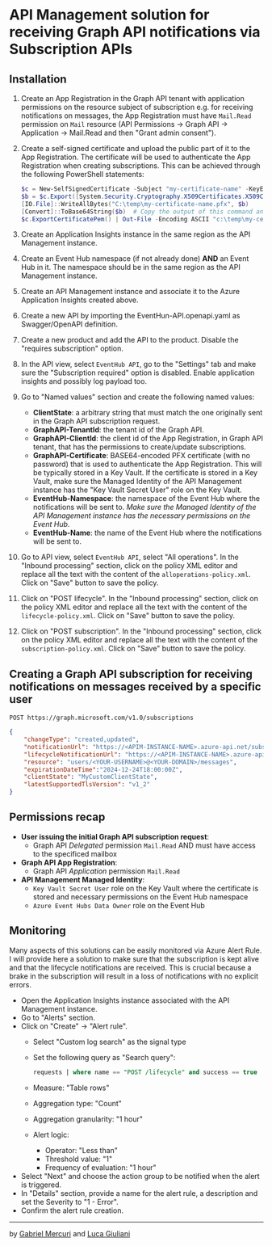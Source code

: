 # API Management solution for receiving Graph API notifications via Subscription APIs

## Installation

1. Create an App Registration in the Graph API tenant with application permissions on the resource subject of subscription e.g. for receiving notifications on messages, the App Registration must have `Mail.Read` permission on `Mail` resource (API Permissions -> Graph API -> Application -> Mail.Read and then "Grant admin consent").

2. Create a self-signed certificate and upload the public part of it to the App Registration. The certificate will be used to authenticate the App Registration when creating subscriptions. This can be achieved through the following PowerShell statements:

    ```powershell
    $c = New-SelfSignedCertificate -Subject "my-certificate-name" -KeyExportPolicy Exportable -CertStoreLocation Cert:\CurrentUser\My -NotAfter "2028-01-01"
    $b = $c.Export([System.Security.Cryptography.X509Certificates.X509ContentType]::Pfx)
    [IO.File]::WriteAllBytes("C:\temp\my-certificate-name.pfx", $b)
    [Convert]::ToBase64String($b)  # Copy the output of this command and store it as a secret in the Key Vault accessed by the API Management instance
    $c.ExportCertificatePem() | Out-File -Encoding ASCII "c:\temp\my-certificate-name.cer" # Upload this file to the App Registration - Certificate & secrets -> Certificates -> Upload certificate
    ```

3. Create an Application Insights instance in the same region as the API Management instance.

4. Create an Event Hub namespace (if not already done) **AND** an Event Hub in it. The namespace should be in the same region as the API Management instance.

5. Create an API Management instance and associate it to the Azure Application Insights created above.

6. Create a new API by importing the EventHun-API.openapi.yaml as Swagger/OpenAPI definition.

7. Create a new product and add the API to the product. Disable the "requires subscription" option.

8. In the API view, select `EventHub API`, go to the "Settings" tab and make sure the "Subscription required" option is disabled. Enable application insights and possibly log payload too.

9. Go to "Named values" section and create the following named values:
    - **ClientState**: a arbitrary string that must match the one originally sent in the Graph API subscription request.
    - **GraphAPI-TenantId**: the tenant id of the Graph API.
    - **GraphAPI-ClientId**: the client id of the App Registration, in Graph API tenant, that has the permissions to create/update subscriptions.
    - **GraphAPI-Certificate**: BASE64-encoded PFX certificate (with no password) that is used to authenticate the App Registration. This will be typically stored in a Key Vault. If the certificate is stored in a Key Vault, make sure the Managed Identity of the API Management instance has the "Key Vault Secret User" role on the Key Vault.
    - **EventHub-Namespace**: the namespace of the Event Hub where the notifications will be sent to. _Make sure the Managed Identity of the API Management instance has the necessary permissions on the Event Hub_.
    - **EventHub-Name**: the name of the Event Hub where the notifications will be sent to.

10. Go to API view, select `EventHub API`, select "All operations". In the "Inbound processing" section, click on the policy XML editor and replace all the text with the content of the `alloperations-policy.xml`. Click on "Save" button to save the policy.

11. Click on "POST lifecycle". In the "Inbound processing" section, click on the policy XML editor and replace all the text with the content of the `lifecycle-policy.xml`. Click on "Save" button to save the policy.

12. Click on "POST subscription". In the "Inbound processing" section, click on the policy XML editor and replace all the text with the content of the `subscription-policy.xml`. Click on "Save" button to save the policy.

## Creating a Graph API subscription for receiving notifications on messages received by a specific user

`POST https://graph.microsoft.com/v1.0/subscriptions`

```json
{
    "changeType": "created,updated",
    "notificationUrl": "https://<APIM-INSTANCE-NAME>.azure-api.net/subscription",
    "lifecycleNotificationUrl": "https://<APIM-INSTANCE-NAME>.azure-api.net/lifecycle",
    "resource": "users/<YOUR-USERNAME>@<YOUR-DOMAIN>/messages",
    "expirationDateTime":"2024-12-24T18:00:00Z",
    "clientState": "MyCustomClientState",
    "latestSupportedTlsVersion": "v1_2"
}
```

## Permissions recap

- **User issuing the initial Graph API subscription request**:  
  - Graph API _Delegated_ permission `Mail.Read` AND must have access to the specificed mailbox
- **Graph API App Registration**:  
  - Graph API _Application_ permission `Mail.Read`
- **API Management Managed Identity**:  
  - `Key Vault Secret User` role on the Key Vault where the certificate is stored and necessary permissions on the Event Hub namespace
  - `Azure Event Hubs Data Owner` role on the Event Hub

## Monitoring

Many aspects of this solutions can be easily monitored via Azure Alert Rule. I will provide here a solution to make sure that the subscription is kept alive and that the lifecycle notifications are received. This is crucial because a brake in the subscription will result in a loss of notifications with no explicit errors.

- Open the Application Insights instance associated with the API Management instance.
- Go to "Alerts" section.
- Click on "Create" -> "Alert rule".
  - Select "Custom log search" as the signal type
  - Set the following query as "Search query":

    ```sql
    requests | where name == "POST /lifecycle" and success == true
    ```

  - Measure: "Table rows"
  - Aggregation type: "Count"
  - Aggregation granularity: "1 hour"
  - Alert logic:
    - Operator: "Less than"
    - Threshold value: "1"
    - Frequency of evaluation: "1 hour"
- Select "Next" and choose the action group to be notified when the alert is triggered.
- In "Details" section, provide a name for the alert rule, a description and set the Severity to "1 - Error".
- Confirm the alert rule creation.

---
by [Gabriel Mercuri](gmercuri@microsoft.com) and [Luca Giuliani](giulianil@microsoft.com)
